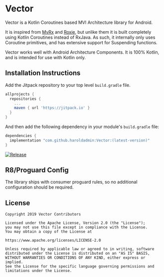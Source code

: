 # Vector

Vector is a Kotlin Coroutines based MVI Architecture library for Android.

It is inspired from [MvRx](https://www.github.com/airbnb/mvrx) and [Roxie](https://github.com/ww-tech/roxie), but unlike them it is built completely using Kotlin Coroutines instead of RxJava. As such, it internally only uses Coroutine primitives, and has extensive support for Suspending functions.

Vector works well with Android Architecture Components. It is 100% Kotlin, and is intended for use with Kotlin only.

## Installation Instructions

Add the Jitpack repository to your top level `build.gradle` file.

```groovy
allprojects {
  repositories {
    ...
    maven { url 'https://jitpack.io' }
  }
}
```

And then add the following dependency in your module's `build.gradle` file:

```groovy
dependencies {
  implementation "com.github.haroldadmin:Vector:(latest-version)"
}
```

[![Release](https://jitpack.io/v/haroldadmin/Vector.svg)](https://jitpack.io/#haroldadmin/Vector)

## R8/Proguard Config

The library ships with consumer proguard rules, so no additional configuration should be required.

## License

```
Copyright 2019 Vector Contributors

Licensed under the Apache License, Version 2.0 (the "License");
you may not use this file except in compliance with the License.
You may obtain a copy of the License at

https://www.apache.org/licenses/LICENSE-2.0

Unless required by applicable law or agreed to in writing, software
distributed under the License is distributed on an "AS IS" BASIS,
WITHOUT WARRANTIES OR CONDITIONS OF ANY KIND, either express or implied.
See the License for the specific language governing permissions and
limitations under the License.
```
